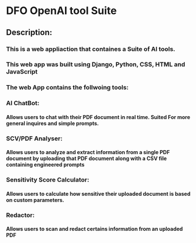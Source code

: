# DFO OpenAI tool Suite
## Description:
### This is a web appliaction that containes a Suite of AI tools. 
### This web app was built using Django, Python, CSS, HTML and JavaScript
### The web App contains the follwoing tools:
### AI ChatBot: 
#### Allows users to chat with their PDF document in real time. Suited For more general inquires and simple prompts. ​
### SCV/PDF Analyser: 
#### Allows users to analyze and extract information from a single PDF document by uploading that PDF document along with a CSV file containing engineered prompts​
### Sensitivity Score Calculator: 
#### Allows users to calculate how sensitive their uploaded document is based on custom parameters. 
### Redactor: 
#### Allows users to scan and redact certains information from an uploaded PDF
